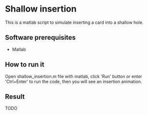 # Shallow insertion
This is a matlab script to simulate inserting a card into a shallow hole.
## Software prerequisites
- Matlab

## How to run it
Open shallow_insertion.m file with matlab, click 'Run' button or enter 'Ctrl+Enter' to run the code, then you will see an insertion animation.

## Result
TODO
